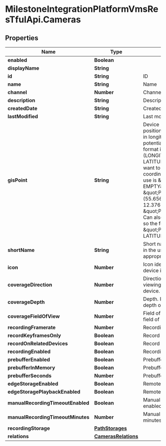 # MilestoneIntegrationPlatformVmsResTfulApi.Cameras

## Properties
Name | Type | Description | Notes
------------ | ------------- | ------------- | -------------
**enabled** | **Boolean** |  | [optional] 
**displayName** | **String** |  | [optional] 
**id** | **String** | ID | [optional] 
**name** | **String** | Name | [optional] 
**channel** | **Number** | Channel | [optional] 
**description** | **String** | Description | [optional] 
**createdDate** | **String** | Created date | [optional] 
**lastModified** | **String** | Last modified | [optional] 
**gisPoint** | **String** | Device position. Device position. Position of device in longitude, latitude and potentially altitude.  The format is \&quot;POINT (LONGITUDE LATITUDE)\&quot; and if you want to clear the coordinates, the value to use is \&quot;POINT EMPTY\&quot;.  Examples: \&quot;POINT (55.656932878513 12.3763545558449)\&quot; \&quot;POINT EMPTY\&quot;   Can also include altitude, if so the format is \&quot;POINT (LONGITUDE LATITUDE ALTITUDE)\&quot;  | [optional] 
**shortName** | **String** | Short name. Used as name in the user interface where appropriate. | [optional] 
**icon** | **Number** | Icon identifier. The relevant device icon to show. | [optional] 
**coverageDirection** | **Number** | Direction. Indicate the viewing direction of the device. | [optional] 
**coverageDepth** | **Number** | Depth. Indicate the viewing depth of the device. | [optional] 
**coverageFieldOfView** | **Number** | Field of view. Indicate the field of view of the device. | [optional] 
**recordingFramerate** | **Number** | Recording frame rate | [optional] 
**recordKeyframesOnly** | **Boolean** | Record keyframes only | [optional] 
**recordOnRelatedDevices** | **Boolean** | Record on related devices | [optional] 
**recordingEnabled** | **Boolean** | Recording enabled | [optional] 
**prebufferEnabled** | **Boolean** | Prebuffer enabled | [optional] 
**prebufferInMemory** | **Boolean** | Prebuffer in memory | [optional] 
**prebufferSeconds** | **Number** | Prebuffer seconds | [optional] 
**edgeStorageEnabled** | **Boolean** | Remote recording enabled | [optional] 
**edgeStoragePlaybackEnabled** | **Boolean** | Remote recording playback | [optional] 
**manualRecordingTimeoutEnabled** | **Boolean** | Manual recording timeout enabled | [optional] 
**manualRecordingTimeoutMinutes** | **Number** | Manual recording timeout in minutes | [optional] 
**recordingStorage** | [**PathStorages**](PathStorages.md) |  | [optional] 
**relations** | [**CamerasRelations**](CamerasRelations.md) |  | [optional] 
